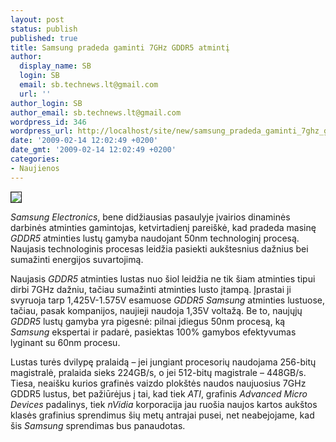 ```yaml
---
layout: post
status: publish
published: true
title: Samsung pradeda gaminti 7GHz GDDR5 atmintį
author:
  display_name: SB
  login: SB
  email: sb.technews.lt@gmail.com
  url: ''
author_login: SB
author_email: sb.technews.lt@gmail.com
wordpress_id: 346
wordpress_url: http://localhost/site/new/samsung_pradeda_gaminti_7ghz_gddr5_atminti/
date: '2009-02-14 12:02:49 +0200'
date_gmt: '2009-02-14 12:02:49 +0200'
categories:
- Naujienos
---
```

<div class="imgright"><img src="http://tbn2.google.com/images?q=tbn:g69eCAGxOZfkgM:http://www.techshout.com/images/samsung-gddr5.jpg" border="1" /></div>
<p><i>Samsung Electronics</i>, bene didžiausias pasaulyje įvairios dinaminės darbinės atminties gamintojas, ketvirtadienį pareiškė, kad pradeda masinę <i>GDDR5</i> atminties lustų gamyba naudojant 50nm technologinį procesą. Naujasis technologinis procesas leidžia pasiekti aukštesnius dažnius bei sumažinti energijos suvartojimą.</p>
<p>Naujasis <i>GDDR5</i> atminties lustas nuo šiol leidžia ne tik šiam atminties tipui dirbi 7GHz dažniu, tačiau sumažinti atminties lusto įtampą. Įprastai ji svyruoja tarp 1,425V-1.575V esamuose <i>GDDR5 Samsung</i> atminties lustuose, tačiau, pasak kompanijos, naujieji naudoja 1,35V voltažą. Be to, naujųjų <i>GDDR5</i> lustų gamyba yra pigesnė: pilnai įdiegus 50nm procesą, ką <i>Samsung</i> ekspertai ir padarė, pasiektas 100% gamybos efektyvumas lyginant su 60nm procesu.</p>
<p>Lustas turės dvilypę pralaidą – jei jungiant procesorių naudojama 256-bitų magistralė, pralaida sieks 224GB/s, o jei 512-bitų magistrale – 448GB/s. Tiesa, neaišku kurios grafinės vaizdo plokštės naudos naujuosius 7GHz GDDR5 lustus, bet pažiūrėjus į tai, kad tiek <i>ATI</i>, grafinis <i>Advanced Micro Devices</i> padalinys, tiek <i>nVidia</i> korporacija jau ruošia naujos kartos aukštos klasės grafinius sprendimus šių metų antrajai pusei, net neabejojame, kad šis <i>Samsung</i> sprendimas bus panaudotas.<br /></p>
